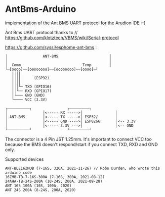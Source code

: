 # AntBms-Arduino
implementation of the Ant BMS UART protocol for the Arudion IDE :-)

Ant Bms UART protocol thanks to   // https://github.com/klotztech/VBMS/wiki/Serial-protocol


https://github.com/syssi/esphome-ant-bms :
```
│                ANT-BMS                       │
│                                              │
│  Comm                            Temp        │
└─[oooo]──[oooooooo]──[oooooooo]──[oooo]─┘
   ││││
   ││││      (ESP32)
   ││││
   │││└─ TXD (GPIO16)
   ││└── RXD (GPIO17)
   │└─── GND (GND)
   └──── VCC (3.3V)

┌──────────┐                ┌─────────┐
│                │<----- RX ----->│               │
│ ANT-BMS        │<----- TX ----->│ ESP32/        │
│                │<----- GND ---->│ ESP8266       │<-- 3.3V
│                │<----- 3.3V --->│               │<-- GND
└──────────┘                └─────────┘
```
  
The connector is a 4 Pin JST 1.25mm. It's important to connect VCC too because the BMS doesn't respond/start if you connect TXD, RXD and GND only.

Supported devices

    ANT-BLE16ZMUB (7-16S, 320A, 2021-11-26) // Robo Durden, who wrote this arduino code
    16ZMB-TB-7-16S-300A (7-16S, 300A, 2021-08-12)
    24AHA-TB-24S-200A (10-24S, 200A, 2021-09-28)
    ANT 16S 100A (16S, 100A, 2020)
    ANT 24S 200A (8-24S, 200A, 2020)
   
